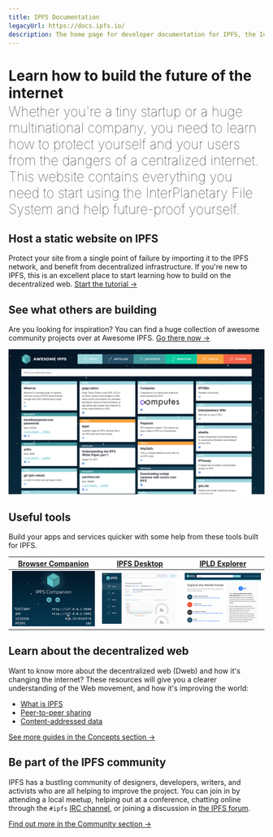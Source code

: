 ```yaml
---
title: IPFS Documentation
legacyUrl: https://docs.ipfs.io/
description: The home page for developer documentation for IPFS, the InterPlanetary File System.
---
```


# Learn how to build the future of the internet

<p style="font-size:1.65rem; font-weight: 100; line-height: 2rem; margin-top: -15px;">Whether you're a tiny startup or a huge multinational company, you need to learn how to protect yourself and your users from the dangers of a centralized internet. This website contains everything you need to start using the InterPlanetary File System and help future-proof yourself.</p>

## Host a static website on IPFS

Protect your site from a single point of failure by importing it to the IPFS network, and benefit from decentralized infrastructure. If you're new to IPFS, this is an excellent place to start learning how to build on the decentralized web. [Start the tutorial →](/how-to/host-single-page-site/)

## See what others are building

Are you looking for inspiration? You can find a huge collection of awesome community projects over at Awesome IPFS. [Go there now →](https://awesome.ipfs.io/)

![The Awesome IPFS homepage.](./images/awesome-ipfs.png)

## Useful tools

Build your apps and services quicker with some help from these tools built for IPFS.

| [Browser Companion](https://github.com/ipfs-shipyard/ipfs-companion)   | [IPFS Desktop](https://github.com/ipfs-shipyard/ipfs-desktop)| [IPLD Explorer](https://explore.ipld.io/) |
| --- | --- | --- |
| ![The IFPS browser companion in Firefox.](./images/ipfs-companion.png) | ![The IPFS desktop app running on MacOS with the status tab open.](./images/ipfs-desktop.png) | ![The IPLD Explorer homepage.](./images/ipld-explorer.png) |

## Learn about the decentralized web

Want to know more about the decentralized web (Dweb) and how it's changing the internet? These resources will give you a clearer understanding of the Web movement, and how it's improving the world:

- [What is IPFS](/concepts/what-is-ipfs/)
- [Peer-to-peer sharing](/concepts/dht/)
- [Content-addressed data](/concepts/content-addressing/)

[See more guides in the Concepts section →](/concepts/)

## Be part of the IPFS community

IPFS has a bustling community of designers, developers, writers, and activists who are all helping to improve the project. You can join in by attending a local meetup, helping out at a conference, chatting online through the `#ipfs` [IRC channel](/community/irc), or joining a discussion in [the IPFS forum](https://discuss.ipfs.io/).

[Find out more in the Community section →](/community/)
